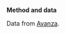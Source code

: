 
**Method and data**

Data from [Avanza](https://blogg.avanza.se/hur-mycket-sparar-andra-i-din-alder/).
